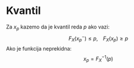 # Kvantil
Za $x_{p}$ kazemo da je kvantil reda $p$ ako vazi:$$
F_{X}(x_{p}^-)\leq p, \;\;\;\; F_{X}(x_{p})\geq p
$$
Ako je funkcija neprekidna: $$
x_{p}=F^{-1}_{X}(p)
$$
